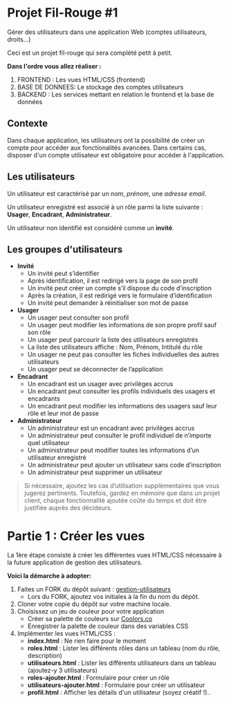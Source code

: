 # Projet Fil-Rouge #1

Gérer des utilisateurs dans une application Web (comptes utilisateurs, droits...)

Ceci est un projet fil-rouge qui sera complété petit à petit.

**Dans l'ordre vous allez réaliser :**

1. FRONTEND : Les vues HTML/CSS (frontend)
2. BASE DE DONNEES: Le stockage des comptes utilisateurs
3. BACKEND : Les services mettant en relation le frontend et la base de données 

## Contexte 

Dans chaque application, les utilisateurs ont la possibilité de créer un compte pour accéder aux  fonctionalités avancées. Dans certains cas, disposer d'un compte utilisateur est obligatoire pour accéder à l'application.

## Les utilisateurs 

Un utilisateur est caractérisé par un *nom*, *prénom*, une *adresse email*.

Un utilisateur enregistré est associé à un rôle parmi la liste suivante : **Usager**, **Encadrant**, **Administrateur**.

Un utilisateur non identifié est considéré comme un **invité**.

## Les groupes d'utilisateurs

- **Invité**
    - Un invité peut s’identifier
    - Après identification, il est redirigé vers la page de son profil
    - Un invité peut créer un compte s’il dispose du code d’inscription
    - Après la création, il est redirigé vers le formulaire d’identification
    - Un invité peut demander à réinitialiser son mot de passe
- **Usager**
    - Un usager peut consulter son profil
    - Un usager peut modifier les informations de son propre profil sauf son rôle
    - Un usager peut parcourir la liste des utilisateurs enregistrés
    - La liste des utilisateurs affiche : Nom, Prénom, Intitulé du rôle
    - Un usager ne peut pas consulter les fiches individuelles des autres utilisateurs
    - Un usager peut se déconnecter de l’application
- **Encadrant**
    - Un encadrant est un usager avec privilèges accrus
    - Un encadrant peut consulter les profils individuels des usagers et encadrants
    - Un encadrant peut modifier les informations des usagers sauf leur rôle et leur mot de passe
- **Administrateur**
    - Un administrateur est un encadrant avec privilèges accrus
    - Un administrateur peut consulter le profil individuel de n’importe quel utilisateur
    - Un administrateur peut modifier toutes les informations d’un utilisateur enregistré
    - Un administrateur peut ajouter un utilisateur sans code d’inscription
    - Un administrateur peut supprimer un utilisateur
    
> Si nécessaire, ajoutez les cas d’utilisation supplémentaires que vous jugerez pertinents. Toutefois, gardez en mémoire que dans un projet client, chaque fonctionnalité ajoutée coûte du temps et doit être justifiée auprès des décideurs.

# Partie 1 : Créer les vues 

La 1ère étape consiste à créer les différentes vues HTML/CSS nécessaire à la future application de gestion des utilisateurs.

**Voici la démarche à adopter:**

1. Faites un FORK du dépôt suivant :  [gestion-utilisateurs](https://github.com/mdevoldere/gestion-utilisateurs-2503)
    - Lors du FORK, ajoutez vos initiales à la fin du nom du dépôt.
2. Cloner votre copie du dépôt sur votre machine locale.
3. Choisissez un jeu de couleur pour votre application
    - Créer sa palette de couleurs sur [Coolors.co](https://coolors.co)
    - Enregistrer la palette de couleur dans des variables CSS
4. Implémenter les vues HTML/CSS : 
    - **index.html** : Ne rien faire pour le moment
    - **roles.html** : Lister les différents rôles dans un tableau (nom du rôle, description)
    - **utilisateurs.html** : Lister les différents utilisateurs dans un tableau (ajoutez-y 3 utilisateurs)
    - **roles-ajouter.html** : Formulaire pour créer un rôle
    - **utilisateurs-ajouter.html** : Formulaire pour créer un utilisateur
    - **profil.html** : Afficher les détails d'un utilisateur (soyez créatif !)..


